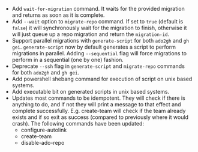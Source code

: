 - Add `wait-for-migration` command. It waits for the provided migration and returns as soon as it is complete.
- Add `--wait` option to `migrate-repo` command. If set to `true` (default is `false`) it will synchronously wait for the migration to finish, otherwise it will just queue up a repo migration and return the `migration-id`.
- Support parallel migrations with `generate-script` for both `ado2gh` and `gh gei`. `generate-script` now by default generates a script to perform migrations in parallel. Adding `--sequential` flag will force migrations to perform in a sequential (one by one) fashion.
- Deprecate `--ssh` flag in `generate-script` and `migrate-repo` commands for both `ado2gh` and `gh gei`.
- Add powershell shebang command for execution of script on unix based systems.
- Add executable bit on generated scripts in unix based systems.
- Updates most commands to be idempotent. They will check if there is anything to do, and if not they will print a message to that effect and complete successfully. E.g. create-team will check if the team already exists and if so exit as success (compared to previously where it would crash). The following commands have been updated:
  - configure-autolink
  - create-team
  - disable-ado-repo
